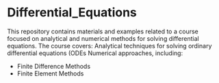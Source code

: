 # Differential_Equations
This repository contains materials and examples related to a course focused on analytical and numerical methods for solving differential equations.
The course covers:
Analytical techniques for solving ordinary differential equations (ODEs
Numerical approaches, including:
- Finite Difference Methods
- Finite Element Methods
